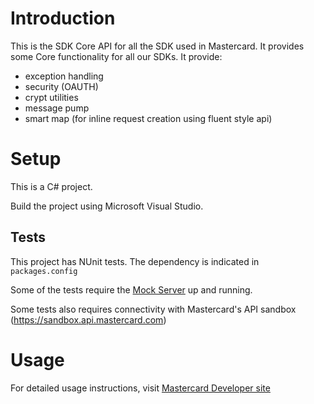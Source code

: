 # Introduction
This is the SDK Core API for all the SDK used in Mastercard. 
It provides some Core functionality for all our SDKs.
It provide:
- exception handling
- security (OAUTH)
- crypt utilities
- message pump
- smart map (for inline request creation using fluent style api)

# Setup
This is a C# project.

Build the project using Microsoft Visual Studio.

## Tests
This project has NUnit tests. The dependency is indicated in `packages.config`

Some of the tests require the [Mock Server](https://github.com/Mastercard/mock_crud_server) up and running. 

Some tests also requires connectivity with Mastercard's API sandbox (https://sandbox.api.mastercard.com)

# Usage
For detailed usage instructions, visit [Mastercard Developer site](https://developer.mastercard.com)
